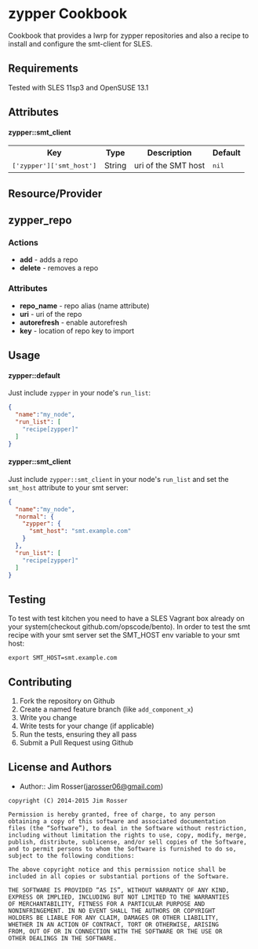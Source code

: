 zypper Cookbook
===============
Cookbook that provides a lwrp for zypper repositories and also a
recipe to install and configure the smt-client for SLES.

Requirements
------------
Tested with SLES 11sp3 and OpenSUSE 13.1

Attributes
----------
#### zypper::smt_client
<table>
  <tr>
    <th>Key</th>
    <th>Type</th>
    <th>Description</th>
    <th>Default</th>
  </tr>
  <tr>
    <td><tt>['zypper']['smt_host']</tt></td>
    <td>String</td>
    <td>uri of the SMT host</td>
    <td><tt>nil</tt></td>
  </tr>
</table>

Resource/Provider
-----------------

## zypper_repo

### Actions
- **add** - adds a repo
- **delete** - removes a repo

### Attributes
- **repo_name** - repo alias (name attribute)
- **uri** - uri of the repo
- **autorefresh** - enable autorefresh
- **key** - location of repo key to import

Usage
-----
#### zypper::default
Just include `zypper` in your node's `run_list`:

```json
{
  "name":"my_node",
  "run_list": [
    "recipe[zypper]"
  ]
}
```

#### zypper::smt_client
Just include `zypper::smt_client` in your node's `run_list`
and set the `smt_host` attribute to your smt server:

```json
{
  "name":"my_node",
  "normal": {
    "zypper": {
      "smt_host": "smt.example.com"
    }
  },
  "run_list": [
    "recipe[zypper]"
  ]
}
```

Testing
-------
To test with test kitchen you need to have a SLES Vagrant box already on
your system(checkout github.com/opscode/bento).  In order to test the smt recipe
with your smt server set the SMT_HOST env variable to your smt host:

```shell
export SMT_HOST=smt.example.com
```

Contributing
------------
1. Fork the repository on Github
2. Create a named feature branch (like `add_component_x`)
3. Write you change
4. Write tests for your change (if applicable)
5. Run the tests, ensuring they all pass
6. Submit a Pull Request using Github

License and Authors
-------------------
- Author:: Jim Rosser(jarosser06@gmail.com)

```text
copyright (C) 2014-2015 Jim Rosser

Permission is hereby granted, free of charge, to any person
obtaining a copy of this software and associated documentation
files (the “Software”), to deal in the Software without restriction,
including without limitation the rights to use, copy, modify, merge,
publish, distribute, sublicense, and/or sell copies of the Software,
and to permit persons to whom the Software is furnished to do so,
subject to the following conditions:

The above copyright notice and this permission notice shall be
included in all copies or substantial portions of the Software.

THE SOFTWARE IS PROVIDED “AS IS”, WITHOUT WARRANTY OF ANY KIND,
EXPRESS OR IMPLIED, INCLUDING BUT NOT LIMITED TO THE WARRANTIES
OF MERCHANTABILITY, FITNESS FOR A PARTICULAR PURPOSE AND
NONINFRINGEMENT. IN NO EVENT SHALL THE AUTHORS OR COPYRIGHT
HOLDERS BE LIABLE FOR ANY CLAIM, DAMAGES OR OTHER LIABILITY,
WHETHER IN AN ACTION OF CONTRACT, TORT OR OTHERWISE, ARISING
FROM, OUT OF OR IN CONNECTION WITH THE SOFTWARE OR THE USE OR
OTHER DEALINGS IN THE SOFTWARE.
```
